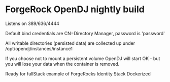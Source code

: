 # ForgeRock OpenDJ nightly build

Listens on 389/636/4444

Default bind credentials are CN=Directory Manager, password is 'password'

All writable directories (persisted data) are collected up under /opt/opendj/instances/instance1

If you choose not to mount a persistent volume OpenDJ will start OK - but you will lose your data when the container is removed.

Ready for fullStack example of ForgeRocks Identity Stack Dockerized
